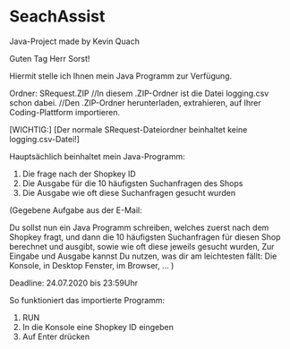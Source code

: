 # SeachAssist
Java-Project made by Kevin Quach

Guten Tag Herr Sorst!

Hiermit stelle ich Ihnen mein Java Programm zur Verfügung.

Ordner: SRequest.ZIP  //In diesem .ZIP-Ordner ist die Datei logging.csv schon dabei.
                      //Den .ZIP-Ordner herunterladen, extrahieren, auf Ihrer Coding-Plattform importieren. 
                      
[WICHTIG:]
[Der normale SRequest-Dateiordner beinhaltet keine logging.csv-Datei!]


Hauptsächlich beinhaltet mein Java-Programm:

1) Die frage nach der Shopkey ID 
2) Die Ausgabe für die 10 häufigsten Suchanfragen des Shops
3) Die Ausgabe wie oft diese Suchanfragen gesucht wurden

(Gegebene Aufgabe aus der E-Mail:

Du sollst nun ein Java Programm schreiben, welches zuerst nach dem Shopkey fragt, und dann die 10 häufigsten Suchanfragen für diesen Shop berechnet und ausgibt, sowie wie oft diese jeweils gesucht wurden, Zur Eingabe und Ausgabe kannst Du nutzen, was dir am leichtesten fällt: Die Konsole, in Desktop Fenster, im Browser, … )

Deadline: 24.07.2020 bis 23:59Uhr


So funktioniert das importierte Programm:

1) RUN
2) In die Konsole eine Shopkey ID eingeben
3) Auf Enter drücken
